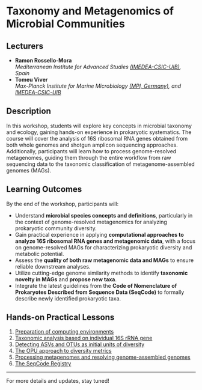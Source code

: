 # Taxonomy and Metagenomics of Microbial Communities

## Lecturers

- **Ramon Rossello-Mora**  
  *Mediterranean Institute for Advanced Studies [(IMEDEA-CSIC-UIB)](https://imedea.uib-csic.es/), Spain*
- **Tomeu Viver**  
  *Max-Planck Institute for Marine Microbiology [(MPI, Germany)](https://www.mpi-bremen.de/Max-Planck-Institut-fuer-Marine-Mikrobiologie-in-Bremen.html), and [IMEDEA-CSIC-UIB](https://imedea.uib-csic.es/)*

## Description

In this workshop, students will explore key concepts in microbial taxonomy and ecology, gaining hands-on experience in prokaryotic systematics. The course will cover the analysis of 16S ribosomal RNA genes obtained from both whole genomes and shotgun amplicon sequencing approaches. Additionally, participants will learn how to process genome-resolved metagenomes, guiding them through the entire workflow from raw sequencing data to the taxonomic classification of metagenome-assembled genomes (MAGs).

## Learning Outcomes

By the end of the workshop, participants will:

- Understand **microbial species concepts and definitions**, particularly in the context of genome-resolved metagenomics for analyzing prokaryotic community diversity.
- Gain practical experience in applying **computational approaches to analyze 16S ribosomal RNA genes and metagenomic data**, with a focus on genome-resolved MAGs for characterizing prokaryotic diversity and metabolic potential.
- Assess the **quality of both raw metagenomic data and MAGs** to ensure reliable downstream analyses.
- Utilize cutting-edge genome similarity methods to identify **taxonomic novelty in MAGs** and **propose new taxa**.
- Integrate the latest guidelines from the **Code of Nomenclature of Prokaryotes Described from Sequence Data (SeqCode)** to formally describe newly identified prokaryotic taxa.

## Hands-on Practical Lessons

1. [Preparation of computing environments](https://www.google.com/)
2. [Taxonomic analysis based on individual 16S rRNA gene](https://www.google.com/)
3. [Detecting ASVs and OTUs as initial units of diversity](https://www.google.com/)
4. [The OPU approach to diversity metrics](https://www.google.com/)
5. [Processing metagenomes and resolving genome-assembled genomes](https://www.google.com/)
6. [The SeqCode Registry](https://www.google.com/)

---

For more details and updates, stay tuned!


